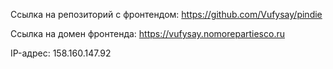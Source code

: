 Ссылка на репозиторий с фронтендом: https://github.com/Vufysay/pindie

Ссылка на домен фронтенда: https://vufysay.nomorepartiesco.ru

IP-адрес: 158.160.147.92
